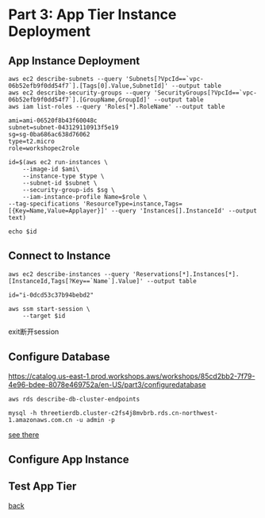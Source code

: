 # Part 3: App Tier Instance Deployment
## App Instance Deployment

```
aws ec2 describe-subnets --query 'Subnets[?VpcId==`vpc-06b52efb9f0dd54f7`].[Tags[0].Value,SubnetId]' --output table
aws ec2 describe-security-groups --query 'SecurityGroups[?VpcId==`vpc-06b52efb9f0dd54f7`].[GroupName,GroupId]' --output table
aws iam list-roles --query 'Roles[*].RoleName' --output table

```

```
ami=ami-06520f8b43f60048c
subnet=subnet-043129110913f5e19
sg=sg-0ba686ac638d76062
type=t2.micro
role=workshopec2role
```
```
id=$(aws ec2 run-instances \
    --image-id $ami\
    --instance-type $type \
    --subnet-id $subnet \
    --security-group-ids $sg \
    --iam-instance-profile Name=$role \
--tag-specifications 'ResourceType=instance,Tags=[{Key=Name,Value=Applayer}]' --query 'Instances[].InstanceId' --output text)

echo $id

```
## Connect to Instance
```
aws ec2 describe-instances --query 'Reservations[*].Instances[*].[InstanceId,Tags[?Key==`Name`].Value]' --output table
```
```
id="i-0dcd53c37b94bebd2"

aws ssm start-session \
    --target $id
```
exit断开session
## Configure Database
https://catalog.us-east-1.prod.workshops.aws/workshops/85cd2bb2-7f79-4e96-bdee-8078e469752a/en-US/part3/configuredatabase
```
aws rds describe-db-cluster-endpoints

```
```
mysql -h threetierdb.cluster-c2fs4j8mvbrb.rds.cn-northwest-1.amazonaws.com.cn -u admin -p
```
[see there](https://github.com/jessicawyc/myawscli/blob/main/workshop/3tierapplication/part2.md#database-deployment)
## Configure App Instance
## Test App Tier




[back](readme.md)
